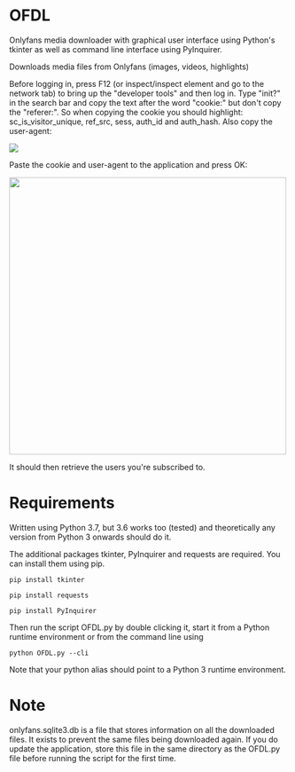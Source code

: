 
# OFDL
Onlyfans media downloader with graphical user interface using Python's tkinter as well as command line interface using PyInquirer.

Downloads media files from Onlyfans (images, videos, highlights)

Before logging in, press F12 (or inspect/inspect element and go to the network tab) to bring up the "developer tools" and then log in. Type "init?" in the search bar and copy the text after the word "cookie:" but don't copy the "referer:". So when copying the cookie you should highlight: sc_is_visitor_unique, ref_src, sess, auth_id and auth_hash. Also copy the user-agent:

<img src="https://github.com/Hashirama/OFDL/blob/master/of2.png">

Paste the cookie and user-agent to the application and press OK:

<img src="https://github.com/Hashirama/OFDL/blob/master/of.png" width="500">

 It should then retrieve the users you're subscribed to. 
 
 # Requirements

Written using Python 3.7, but 3.6 works too (tested) and theoretically any version from Python 3 onwards should do it.

The additional packages tkinter, PyInquirer and requests are required. You can install them using pip.

<pre><code>pip install tkinter</code></pre>
<pre><code>pip install requests</code></pre>
<pre><code>pip install PyInquirer</code></pre>

Then run the script OFDL.py by double clicking it, start it from a Python runtime environment or from the command line using 

<pre><code>python OFDL.py --cli</code></pre>

Note that your python alias should point to a Python 3 runtime environment.

# Note

onlyfans.sqlite3.db is a file that stores information on all the downloaded files. It exists to prevent the same files being downloaded again. If you do update the application, store this file in the same directory as the OFDL.py file before running the script for the first time.
